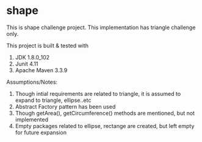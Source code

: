 # shape

This is shape challenge project. This implementation has triangle challenge only. 

This project is built & tested with
1. JDK 1.8.0_102
2. Junit 4.11
3. Apache Maven 3.3.9


Assumptions/Notes:
1. Though intial requirements are related to triangle, it is assumed to expand to triangle, ellipse..etc
2. Abstract Factory pattern has been used
3. Though getArea(), getCircumference() methods are mentioned, but not implemented
4. Empty packages related to ellipse, rectange are created, but left empty for future expansion



